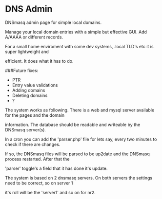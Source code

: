 # DNS Admin
DNSmasq admin page for simple local domains.

Manage your local domain entries with a simple but effective GUI. Add A/AAAA or different records.

For a small home enviroment with some dev systems, .local TLD's etc it is super lightweight and

efficient. It does what it has to do.


###Future fixes:
* PTR
* Entry value validations
* Adding domains
* Deleting domains
* ?
 
The system works as following. There is a web and mysql server available for the pages and the domain 

information. The database should be readable and writeable by the DNSmasq server(s).

In a cron you can add the 'parser.php' file for lets say, every two minutes to check if there are changes.

If so, the DNSmasq files will be parsed to be up2date and the DNSmasq process restarted. After that the

'parser' toggle's a field that it has done it's update.


The system is based on 2 dnsmasq servers. On both servers the settings need to be correct, so on server 1

it's roll will be the 'server1' and so on for nr2.
